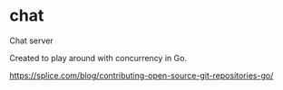 # chat
Chat server

Created to play around with concurrency in Go.

https://splice.com/blog/contributing-open-source-git-repositories-go/
